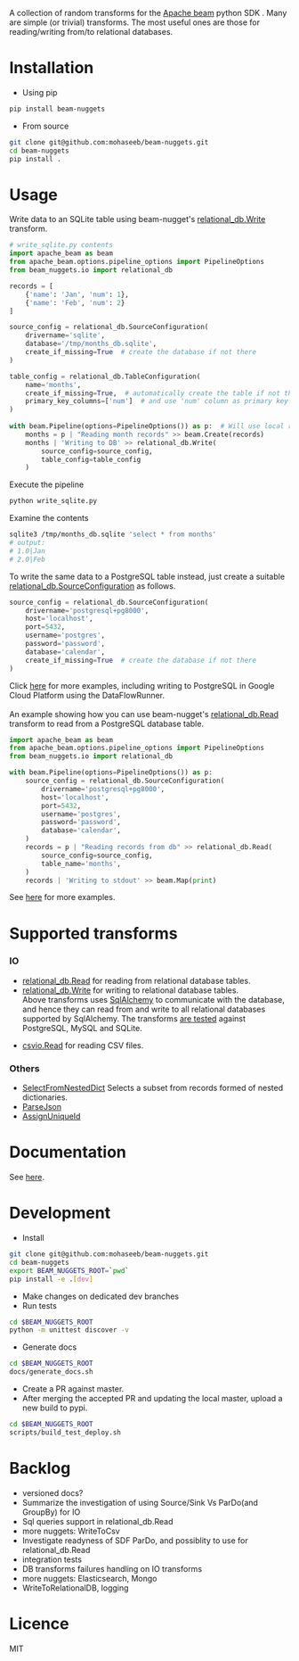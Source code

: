A collection of random transforms for the [Apache beam](https://beam.apache.org/) python SDK . Many are 
simple (or trivial) transforms. The most useful ones are those for 
reading/writing from/to relational databases.
# Installation
* Using pip
```bash
pip install beam-nuggets
```
* From source
```bash
git clone git@github.com:mohaseeb/beam-nuggets.git
cd beam-nuggets
pip install .
```
# Usage
Write data to an SQLite table using beam-nugget's 
[relational_db.Write](http://mohaseeb.com/beam-nuggets/beam_nuggets.io.relational_db.html#beam_nuggets.io.relational_db.Write) transform.
```python
# write_sqlite.py contents
import apache_beam as beam
from apache_beam.options.pipeline_options import PipelineOptions
from beam_nuggets.io import relational_db

records = [
    {'name': 'Jan', 'num': 1},
    {'name': 'Feb', 'num': 2}
]

source_config = relational_db.SourceConfiguration(
    drivername='sqlite',
    database='/tmp/months_db.sqlite',
    create_if_missing=True  # create the database if not there 
)

table_config = relational_db.TableConfiguration(
    name='months',
    create_if_missing=True,  # automatically create the table if not there
    primary_key_columns=['num']  # and use 'num' column as primary key
)
    
with beam.Pipeline(options=PipelineOptions()) as p:  # Will use local runner
    months = p | "Reading month records" >> beam.Create(records)
    months | 'Writing to DB' >> relational_db.Write(
        source_config=source_config,
        table_config=table_config
    )
```
Execute the pipeline
```bash
python write_sqlite.py 
```
Examine the contents
```bash
sqlite3 /tmp/months_db.sqlite 'select * from months'
# output:
# 1.0|Jan
# 2.0|Feb
```
To write the same data to a PostgreSQL table instead, just create a suitable 
[relational_db.SourceConfiguration](http://mohaseeb.com/beam-nuggets/beam_nuggets.io.relational_db_api.html#beam_nuggets.io.relational_db_api.SourceConfiguration) as follows.
```python
source_config = relational_db.SourceConfiguration(
    drivername='postgresql+pg8000',
    host='localhost',
    port=5432,
    username='postgres',
    password='password',
    database='calendar',
    create_if_missing=True  # create the database if not there 
)
```
Click [here](https://github.com/mohaseeb/beam-nuggets/tree/master/examples/dataflow/)
for more examples, including writing to PostgreSQL in Google Cloud Platform 
using the DataFlowRunner. 
<br><br>
An example showing how you can use beam-nugget's [relational_db.Read](http://mohaseeb.com/beam-nuggets/beam_nuggets.io.relational_db.html#beam_nuggets.io.relational_db.Read) 
transform to read from a PostgreSQL database table. 
```python
import apache_beam as beam
from apache_beam.options.pipeline_options import PipelineOptions
from beam_nuggets.io import relational_db

with beam.Pipeline(options=PipelineOptions()) as p:
    source_config = relational_db.SourceConfiguration(
        drivername='postgresql+pg8000',
        host='localhost',
        port=5432,
        username='postgres',
        password='password',
        database='calendar',
    )
    records = p | "Reading records from db" >> relational_db.Read(
        source_config=source_config,
        table_name='months',
    )
    records | 'Writing to stdout' >> beam.Map(print)
```
See [here](https://github.com/mohaseeb/beam-nuggets/tree/master/examples) for more examples.
# Supported transforms
### IO
* [relational_db.Read](http://mohaseeb.com/beam-nuggets/beam_nuggets.io.relational_db.html#beam_nuggets.io.relational_db.Read) 
for reading from relational database tables. 
* [relational_db.Write](http://mohaseeb.com/beam-nuggets/beam_nuggets.io.relational_db.html#beam_nuggets.io.relational_db.Write) 
for writing to relational database tables.
<br>Above transforms uses [SqlAlchemy](https://www.sqlalchemy.org/) to communicate with the database, 
and hence they can read from and write to all relational databases supported
 by SqlAlchemy. 
The transforms [are tested](https://github.com/mohaseeb/beam-nuggets/tree/master/beam_nuggets/io/test) against PostgreSQL, MySQL and SQLite.   
<!--read from sql database-->
<!--read from postgres postgresql-->
<!--read from mysql-->
<!--read from oracle-->
<!--write to sql database-->
<!--write to postgres postgresql-->
<!--write to mysql-->
<!--write to oracle-->
* [csvio.Read](http://mohaseeb.com/beam-nuggets/beam_nuggets.io.csvio.html#beam_nuggets.io.csvio.Read)
for reading CSV files.
### Others
* [SelectFromNestedDict](http://mohaseeb.com/beam-nuggets/beam_nuggets.transforms.nested_dict.html#beam_nuggets.transforms.nested_dict.SelectFromNestedDict)
Selects a subset from records formed of nested dictionaries.
* [ParseJson](beam_nuggets.transforms.json_.html#beam_nuggets.transforms.json_.ParseJson)
* [AssignUniqueId](beam_nuggets.transforms.json_.html#beam_nuggets.transforms.json_.ParseJson)
# Documentation
See [here](http://mohaseeb.com/beam-nuggets/).
# Development
* Install
```bash
git clone git@github.com:mohaseeb/beam-nuggets.git
cd beam-nuggets
export BEAM_NUGGETS_ROOT=`pwd`
pip install -e .[dev]
```
* Make changes on dedicated dev branches
* Run tests
```bash
cd $BEAM_NUGGETS_ROOT
python -m unittest discover -v
```
* Generate docs
```bash
cd $BEAM_NUGGETS_ROOT
docs/generate_docs.sh
```
* Create a PR against master.
* After merging the accepted PR and updating the local master, upload a new 
build to pypi.
```bash
cd $BEAM_NUGGETS_ROOT
scripts/build_test_deploy.sh
```
# Backlog 
* versioned docs?
* Summarize the investigation of using Source/Sink Vs ParDo(and GroupBy) for IO
* Sql queries support in relational_db.Read
* more nuggets: WriteToCsv
* Investigate readyness of SDF ParDo, and possiblity to use for relational_db.Read
* integration tests
* DB transforms failures handling on IO transforms
* more nuggets: Elasticsearch, Mongo 
* WriteToRelationalDB, logging

# Licence
MIT
